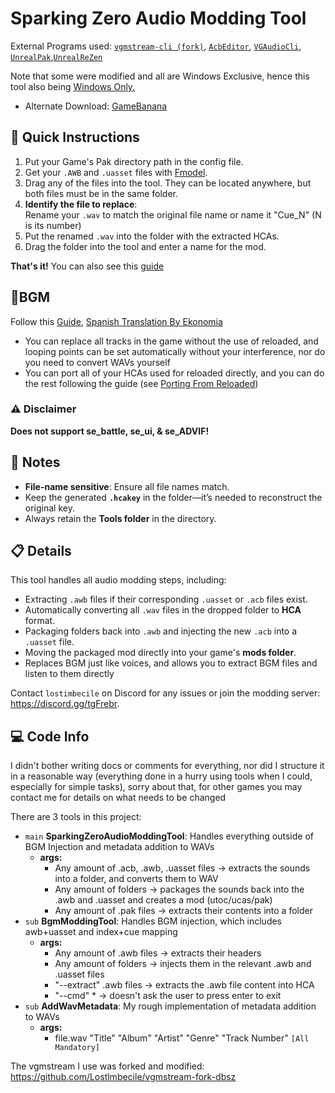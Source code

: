 # Sparking Zero Audio Modding Tool
External Programs used: [`vgmstream-cli (fork)`](https://github.com/Lostlmbecile/vgmstream-fork-dbsz), [`AcbEditor`](https://github.com/blueskythlikesclouds/SonicAudioTools), [`VGAudioCli`](https://github.com/Thealexbarney/VGAudio), [`UnrealPak`](https://github.com/RiotOreO/unrealpak),[`UnrealReZen`](https://github.com/rm-NoobInCoding/UnrealReZen)

Note that some were modified and all are Windows Exclusive, hence this tool also being <ins>Windows Only<ins>.

- Alternate Download: [GameBanana](https://gamebanana.com/tools/18312)
## 🚀 Quick Instructions

1. Put your Game's Pak directory path in the config file.
2. Get your `.AWB` and `.uasset` files with [Fmodel](https://docs.google.com/document/d/1hjCoHq5XxsIRARTcqUn12roO_SVsuiYhDwmwWXCrDQ0/edit?tab=t.pnuxbb3cbn2y#heading=h.qbnatqx0p168).
3. Drag any of the files into the tool. They can be located anywhere, but both files must be in the same folder.
4. **Identify the file to replace**:  
   Rename your `.wav` to match the original file name or name it "Cue_N" (N is its number)
5. Put the renamed `.wav` into the folder with the extracted HCAs.
6. Drag the folder into the tool and enter a name for the mod.

**That's it!** You can also see this [guide](https://docs.google.com/document/d/1hjCoHq5XxsIRARTcqUn12roO_SVsuiYhDwmwWXCrDQ0/edit?tab=t.qg24fpgvrtbx)

## 🎺BGM
Follow this [Guide](https://docs.google.com/document/d/1hjCoHq5XxsIRARTcqUn12roO_SVsuiYhDwmwWXCrDQ0/edit?tab=t.0#heading=h.mdona1wxpcnp), [Spanish Translation By Ekonomia](https://docs.google.com/document/d/1ZyRd0iUqMNFcSFMW1cC1FB3ntIc9PmtWDeGvDbRIAGg/edit?tab=t.0#heading=h.mdona1wxpcnp)
- You can replace all tracks in the game without the use of reloaded, and looping points can be set automatically without your interference, nor do you need to convert WAVs yourself
- You can port all of your HCAs used for reloaded directly, and you can do the rest following the guide (see [Porting From Reloaded](https://docs.google.com/document/d/1hjCoHq5XxsIRARTcqUn12roO_SVsuiYhDwmwWXCrDQ0/edit?tab=t.0#heading=h.4le3ikxk076w))


### ⚠️ Disclaimer
**Does not support se_battle, se_ui, & se_ADVIF!**

## 📝 Notes
- **File-name sensitive**: Ensure all file names match.
- Keep the generated **`.hcakey`** in the folder—it’s needed to reconstruct the original key.
- Always retain the **Tools folder** in the directory.

## 📋 Details

This tool handles all audio modding steps, including:
- Extracting `.awb` files if their corresponding `.uasset` or `.acb` files exist.
- Automatically converting all `.wav` files in the dropped folder to **HCA** format.
- Packaging folders back into `.awb` and injecting the new `.acb` into a `.uasset` file.
- Moving the packaged mod directly into your game's **mods folder**.
- Replaces BGM just like voices, and allows you to extract BGM files and listen to them directly

Contact `lostimbecile` on Discord for any issues or join the modding server: https://discord.gg/tgFrebr.

## 💻 Code Info
I didn't bother writing docs or comments for everything, nor did I structure it in a reasonable way (everything done in a hurry using tools when I could, especially for simple tasks), sorry about that, for other games you may contact me for details on what needs to be changed

There are 3 tools in this project:

- `main` **SparkingZeroAudioModdingTool**: Handles everything outside of BGM Injection and metadata addition to WAVs
   - **args:**
      - Any amount of .acb, .awb, .uasset files -> extracts the sounds into a folder, and converts them to WAV
      - Any amount of folders -> packages the sounds back into the .awb and .uasset and creates a mod (utoc/ucas/pak)
      - Any amount of .pak files -> extracts their contents into a folder
- `sub` **BgmModdingTool**: Handles BGM injection, which includes awb+uasset and index+cue mapping
   - **args:**
       - Any amount of .awb files -> extracts their headers
       - Any amount of folders -> injects them in the relevant .awb and .uasset files
       - "--extract" .awb files -> extracts the .awb file content into HCA
       - "--cmd" * -> doesn't ask the user to press enter to exit  
- `sub` **AddWavMetadata**: My rough implementation of metadata addition to WAVs
   - **args:**
      - file.wav "Title" "Album" "Artist" "Genre" "Track Number" `[All Mandatory]`     

The vgmstream I use was forked and modified: https://github.com/Lostlmbecile/vgmstream-fork-dbsz 
